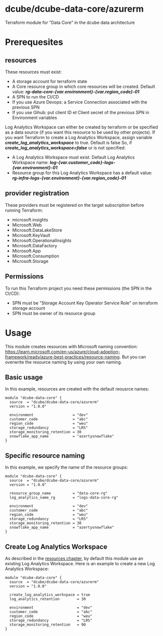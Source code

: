 # dcube/dcube-data-core/azurerm
Terraform module for "Data Core" in the dcube data architecture

# Prerequesites

## resources

These resources must exist:
- A storage account for terraform state
- A Core resource group in which core resources will be created. Default value: ***rg-data-core-{var.environment}-{var.region_code}-01***
- A SPN to run the CI/CD
- If you use Azure Devops: a Service Connection associated with the previous SPN
- If you use Gihub: put client ID et Client secret of the previous SPN in Environment variables

Log Analytics Workspace can either be created by terraform or be specified as a data source (if you want this resource to be used by other projects).
If you want Terraform to create a Log Analytics Workspace, assign variable ***create_log_analytics_workspace*** to true. Default is false
So, if ***create_log_analytics_workspace=false*** or is not specified:
- A Log Analytics Workspace must exist. Default Log Analytics Workspace name: ***log-{var.customer_code}-logs-{var.environment}-01***
- Resource group for this Log Analytics Workspace has a default value: ***rg-infra-logs-{var.environment}-{var.region_code}-01***

## provider registration

These providers must be registered on the target subscription before running Terraform:
- microsoft.insights
- Microsoft.Web
- Microsoft.DataLakeStore
- Microsoft.KeyVault
- Microsoft.OperationalInsights
- Microsoft.DataFactory
- Microsoft.App
- Microsoft.Consumption
- Microsoft.Storage

## Permissions

To run this Terraform project you need these permissions (the SPN in the CI/CD):
- SPN must be "Storage Account Key Operator Service Role" on terraform storage account
- SPN must be owner of its resource group

# Usage

This module creates resources with Microsoft naming convention: https://learn.microsoft.com/en-us/azure/cloud-adoption-framework/ready/azure-best-practices/resource-naming.
But you can overwrite the resource naming by using your own naming.

## Basic usage

In this example, resources are created with the default reousrce names:
```HCL
module "dcube-data-core" {
  source  = "dcube/dcube-data-core/azurerm"
  version = "1.0.0"
  
  environment                  = "dev"
  customer_code                = "abc"
  region_code                  = "weu"
  storage_redundancy           = "LRS"
  storage_monitoring_retention = 30
  snowflake_app_name           = "azertysnowflake"
}
```

## Specific resource naming

In this example, we specify the name of the resource groups:
```HCL
module "dcube-data-core" {
  source  = "dcube/dcube-data-core/azurerm"
  version = "1.0.0"
  
  resource_group_name          = "data-core-rg"
  log_analytics_name_rg        = "logs-data-core-rg"

  environment                  = "dev"
  customer_code                = "abc"
  region_code                  = "weu"
  storage_redundancy           = "LRS"
  storage_monitoring_retention = 30
  snowflake_app_name           = "azertysnowflake"
}
```

## Create Log Analytics Workspace

As described in the [resources chapter](##resources), by default this module use an existing Log Analytics Workspace. 
Here is an example to create a new Log Analytics Workspace:
```HCL
module "dcube-data-core" {
  source  = "dcube/dcube-data-core/azurerm"
  version = "1.0.0"
  
  create_log_analytics_workspace = true
  log_analytics_retention        = 30
  
  environment                    = "dev"
  customer_code                  = "abc"
  region_code                    = "weu"
  storage_redundancy             = "LRS"
  storage_monitoring_retention   = 90
}
```